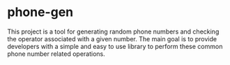 # phone-gen
This project is a tool for generating random phone numbers and checking the operator associated with a given number. The main goal is to provide developers with a simple and easy to use library to perform these common phone number related operations.

